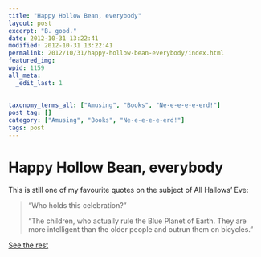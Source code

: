 ```yaml
---
title: "Happy Hollow Bean, everybody"
layout: post
excerpt: "B. good."
date: 2012-10-31 13:22:41
modified: 2012-10-31 13:22:41
permalink: 2012/10/31/happy-hollow-bean-everybody/index.html
featured_img: 
wpid: 1159
all_meta: 
  _edit_last: 1
  
  
taxonomy_terms_all: ["Amusing", "Books", "Ne-e-e-e-e-erd!"]
post_tag: []
category: ["Amusing", "Books", "Ne-e-e-e-e-erd!"]
tags: post
---
```


# Happy Hollow Bean, everybody

This is still one of my favourite quotes on the subject of All Hallows’ Eve:

> “Who holds this celebration?”
> 
> “The chil­dren, who actu­ally rule the Blue Planet of Earth. They are more intel­li­gent than the older peo­ple and out­run them on bicycles.”

[See the rest](http://patrickjohanneson.com/2005/10/31/explain-said-the-interrogation-machine/)